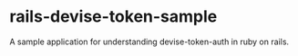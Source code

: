 # rails-devise-token-sample
A sample application for understanding devise-token-auth in ruby on rails.
